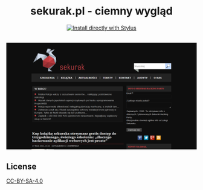 <div align="center">
  <h1>sekurak.pl - ciemny wygląd</h1>
  <a href="https://github.com/pabli24/Sekurak-Dark/raw/main/sekurak-dark.user.css">
    <img src="https://img.shields.io/badge/Install%20directly%20with-Stylus-285959.svg" alt="Install directly with Stylus">
  </a>
</div>

<br>

![Screenshot GreasyFork](./img/sekurak.png)

## License
[CC-BY-SA-4.0](https://github.com/pabli24/GreasyFork-Dark/blob/main/LICENSE)
